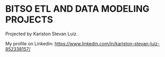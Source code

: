 # BITSO ETL AND DATA MODELING PROJECTS

Projected by Kariston Stevan Luiz. 

My profile on Linkedin: https://www.linkedin.com/in/kariston-stevan-luiz-852338157/




